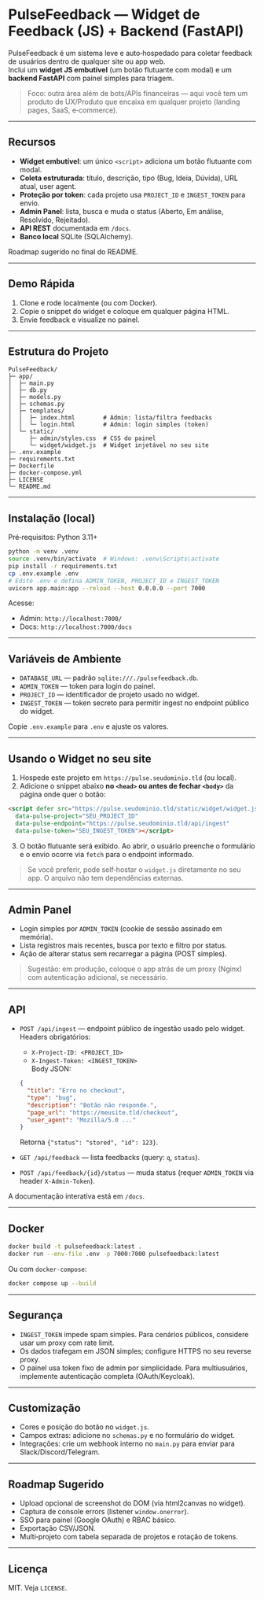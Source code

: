 # PulseFeedback — Widget de Feedback (JS) + Backend (FastAPI)

PulseFeedback é um sistema leve e auto‑hospedado para coletar feedback de usuários dentro de qualquer site ou app web.  
Inclui um **widget JS embutível** (um botão flutuante com modal) e um **backend FastAPI** com painel simples para triagem.

> Foco: outra área além de bots/APIs financeiras — aqui você tem um produto de UX/Produto que encaixa em qualquer projeto (landing pages, SaaS, e‑commerce).

---

## Recursos

- **Widget embutível**: um único `<script>` adiciona um botão flutuante com modal.
- **Coleta estruturada**: título, descrição, tipo (Bug, Ideia, Dúvida), URL atual, user agent.
- **Proteção por token**: cada projeto usa `PROJECT_ID` e `INGEST_TOKEN` para envio.
- **Admin Panel**: lista, busca e muda o status (Aberto, Em análise, Resolvido, Rejeitado).
- **API REST** documentada em `/docs`.
- **Banco local** SQLite (SQLAlchemy).

Roadmap sugerido no final do README.

---

## Demo Rápida

1. Clone e rode localmente (ou com Docker).
2. Copie o snippet do widget e coloque em qualquer página HTML.
3. Envie feedback e visualize no painel.

---

## Estrutura do Projeto

```
PulseFeedback/
├─ app/
│  ├─ main.py
│  ├─ db.py
│  ├─ models.py
│  ├─ schemas.py
│  ├─ templates/
│  │  ├─ index.html        # Admin: lista/filtra feedbacks
│  │  └─ login.html        # Admin: login simples (token)
│  └─ static/
│     ├─ admin/styles.css  # CSS do painel
│     └─ widget/widget.js  # Widget injetável no seu site
├─ .env.example
├─ requirements.txt
├─ Dockerfile
├─ docker-compose.yml
├─ LICENSE
└─ README.md
```

---

## Instalação (local)

Pré‑requisitos: Python 3.11+

```bash
python -m venv .venv
source .venv/bin/activate  # Windows: .venv\Scripts\activate
pip install -r requirements.txt
cp .env.example .env
# Edite .env e defina ADMIN_TOKEN, PROJECT_ID e INGEST_TOKEN
uvicorn app.main:app --reload --host 0.0.0.0 --port 7000
```

Acesse:
- Admin: `http://localhost:7000/`  
- Docs: `http://localhost:7000/docs`

---

## Variáveis de Ambiente

- `DATABASE_URL` — padrão `sqlite:///./pulsefeedback.db`.
- `ADMIN_TOKEN` — token para login do painel.
- `PROJECT_ID` — identificador de projeto usado no widget.
- `INGEST_TOKEN` — token secreto para permitir ingest no endpoint público do widget.

Copie `.env.example` para `.env` e ajuste os valores.

---

## Usando o Widget no seu site

1. Hospede este projeto em `https://pulse.seudominio.tld` (ou local).
2. Adicione o snippet abaixo **no `<head>` ou antes de fechar `<body>`** da página onde quer o botão:

```html
<script defer src="https://pulse.seudominio.tld/static/widget/widget.js"
  data-pulse-project="SEU_PROJECT_ID"
  data-pulse-endpoint="https://pulse.seudominio.tld/api/ingest"
  data-pulse-token="SEU_INGEST_TOKEN"></script>
```

3. O botão flutuante será exibido. Ao abrir, o usuário preenche o formulário e o envio ocorre via `fetch` para o endpoint informado.

> Se você preferir, pode self‑hostar o `widget.js` diretamente no seu app. O arquivo não tem dependências externas.

---

## Admin Panel

- Login simples por `ADMIN_TOKEN` (cookie de sessão assinado em memória).
- Lista registros mais recentes, busca por texto e filtro por status.
- Ação de alterar status sem recarregar a página (POST simples).

> Sugestão: em produção, coloque o app atrás de um proxy (Nginx) com autenticação adicional, se necessário.

---

## API

- `POST /api/ingest` — endpoint público de ingestão usado pelo widget.  
  Headers obrigatórios:
  - `X-Project-ID: <PROJECT_ID>`
  - `X-Ingest-Token: <INGEST_TOKEN>`  
  Body JSON:
  ```json
  {
    "title": "Erro no checkout",
    "type": "bug",
    "description": "Botão não responde.",
    "page_url": "https://meusite.tld/checkout",
    "user_agent": "Mozilla/5.0 ..."
  }
  ```
  Retorna `{"status": "stored", "id": 123}`.

- `GET /api/feedback` — lista feedbacks (query: `q`, `status`).  
- `POST /api/feedback/{id}/status` — muda status (requer `ADMIN_TOKEN` via header `X-Admin-Token`).

A documentação interativa está em `/docs`.

---

## Docker

```bash
docker build -t pulsefeedback:latest .
docker run --env-file .env -p 7000:7000 pulsefeedback:latest
```
Ou com `docker-compose`:
```bash
docker compose up --build
```

---

## Segurança

- `INGEST_TOKEN` impede spam simples. Para cenários públicos, considere usar um proxy com rate limit.
- Os dados trafegam em JSON simples; configure HTTPS no seu reverse proxy.
- O painel usa token fixo de admin por simplicidade. Para multiusuários, implemente autenticação completa (OAuth/Keycloak).

---

## Customização

- Cores e posição do botão no `widget.js`.
- Campos extras: adicione no `schemas.py` e no formulário do widget.
- Integrações: crie um webhook interno no `main.py` para enviar para Slack/Discord/Telegram.

---

## Roadmap Sugerido

- Upload opcional de screenshot do DOM (via html2canvas no widget).
- Captura de console errors (listener `window.onerror`).
- SSO para painel (Google OAuth) e RBAC básico.
- Exportação CSV/JSON.
- Multi‑projeto com tabela separada de projetos e rotação de tokens.

---

## Licença

MIT. Veja `LICENSE`.
